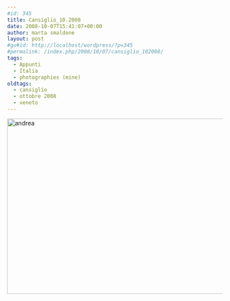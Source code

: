 ```yaml
---
#id: 345
title: Cansiglio_10.2008
date: 2008-10-07T15:41:07+00:00
author: marta smaldone
layout: post
#gu#id: http://localhost/wordpress/?p=345
#permalink: /index.php/2008/10/07/cansiglio_102008/
tags:
  - Appunti
  - Italia
  - photographies (mine)
oldtags:
  - cansiglio
  - ottobre 2008
  - veneto
---
```

<img class="aligncenter size-full wp-image-3752" src="{{ site.url }}/images/uploads/2008/10/andrea.jpg" alt="andrea" width="650" height="409" srcset="{{ site.url }}/images/uploads/2008/10/andrea.jpg 650w, {{ site.url }}/images/uploads/2008/10/andrea-300x189.jpg 300w" sizes="(max-width: 650px) 100vw, 650px" />